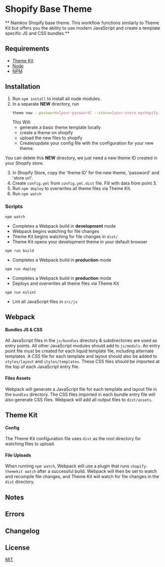# Shopify Base Theme

** Namkos Shopify base theme. This workflow functions similarly to Theme Kit but offers you the ability to use modern JavaScript and create a template specific JS and CSS bundles.**

## Requirements
- [Theme Kit](https://shopify.github.io/themekit/)
- [Node](https://nodejs.org/en/)
- [NPM](https://docs.npmjs.com/try-the-latest-stable-version-of-npm)

## Installation
1. Run `npm install` to install all node modules.
2. In a separate **NEW** directory, run <br>
   ```bash
   theme new --password=[your-password] --store=[your-store.myshopify.com] --name=[theme name]
   ```
   This Will:
   * generate a basic theme template locally
   * create a theme on shopify
   * upload the new files to shopify
   * Create/update your config file with the configuration for your new theme.

You can delete this **NEW** directory, we just need a new theme ID created in your Shopify store. 

3. In Shopify Store, copy the 'theme ID' for the new theme, 'password' and 'store url'.
4. Create `config.yml` from `config.yml.dist` file. Fill with data from point 3.
5. Run `npm deploy` to overwrites all theme files via Theme Kit.
5. Run `npm watch`


### Scripts 
`npm watch`
- Completes a Webpack build in **development** mode
- Webpack begins watching for file changes
- Theme Kit begins watching for file changes in `dist/`
- Theme Kit opens your development theme in your default browser

`npm run build`
- Completes a Webpack build in **production** mode

`npm run deploy`
- Completes a Webpack build in **production** mode
- Deploys and overwrites all theme files via Theme Kit

`npm run eslint`
- Lint all JavaScript files in `src/js`

## Webpack

#### Bundles JS & CSS
All JavaScript files in the `js/bundles` directory & subdirectories are used as entry points. All other JavaScript modules should add to `js/moduls`. An entry point file must be created for each liquid template file, including alternate templates. A CSS file for each template and layout should also be added to `styles/layout` and `styles/templates`. These CSS files should be imported at the top of each JavaScript entry file.

#### Files Assets
Webpack will generate a JavaScript file for each template and layout file in the `bundles` directory. The CSS files imported in each bundle entry file will also generate CSS files. Webpack will add all output files to `dist/assets`.

## Theme Kit

#### Config
The Theme Kit configuration file uses `dist` as the root directory for watching files to upload.

#### File Uploads
When running `npm watch`, Webpack will use a plugin that runs `shopify-themekit watch` after a successful build. Webpack will then be set to watch and recompile file changes, and Theme Kit will watch for file changes in the `dist` directory.

## Notes

## Errors

## Changelog

## License
[MIT](https://choosealicense.com/licenses/mit/)


    
